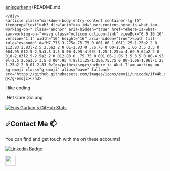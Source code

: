 <div class="Box mt-4">
  <div class="Box-body p-4">
    <div class="d-flex flex-justify-between">
      <div class="text-mono text-small mb-3">
        <a href="/enisgurkann/enisgurkann" class="no-underline Link--primary">enisgurkann</a><span class="color-fg-muted d-inline-block" style="padding:0px 2px;">/</span>README<span class="color-fg-muted">.md</span>
      </div>

    </div>
    <article class="markdown-body entry-content container-lg f5" itemprop="text"><h3 dir="auto"><a id="user-content-here-is-what-iam-working-on-" class="anchor" aria-hidden="true" href="#here-is-what-iam-working-on-"><svg class="octicon octicon-link" viewBox="0 0 16 16" version="1.1" width="16" height="16" aria-hidden="true"><path fill-rule="evenodd" d="M7.775 3.275a.75.75 0 001.06 1.06l1.25-1.25a2 2 0 112.83 2.83l-2.5 2.5a2 2 0 01-2.83 0 .75.75 0 00-1.06 1.06 3.5 3.5 0 004.95 0l2.5-2.5a3.5 3.5 0 00-4.95-4.95l-1.25 1.25zm-4.69 9.64a2 2 0 010-2.83l2.5-2.5a2 2 0 012.83 0 .75.75 0 001.06-1.06 3.5 3.5 0 00-4.95 0l-2.5 2.5a3.5 3.5 0 004.95 4.95l1.25-1.25a.75.75 0 00-1.06-1.06l-1.25 1.25a2 2 0 01-2.83 0z"></path></svg></a>Here is What I'am working on <g-emoji class="g-emoji" alias="wave" fallback-src="https://github.githubassets.com/images/icons/emoji/unicode/1f44b.png">👋</g-emoji></h3>
<p dir="auto">I like coding</p>
<p dir="auto">.Net Core
GoLang</p>
<p dir="auto"><a href="https://github-readme-stats.vercel.app/api?username=enisgurkann&amp;show_icons=true&amp;theme=onedark&amp;count_private=true" rel="nofollow"><img src="https://camo.githubusercontent.com/a6c626710d8b3777c920a957b1738244c9c8c9f3083a97a468ae9d755e64e8aa/68747470733a2f2f6769746875622d726561646d652d73746174732e76657263656c2e6170702f6170693f757365726e616d653d656e69736775726b616e6e2673686f775f69636f6e733d74727565267468656d653d6f6e656461726b26636f756e745f707269766174653d74727565" alt="Enis Gurkan's GitHub Stats" data-canonical-src="https://github-readme-stats.vercel.app/api?username=enisgurkann&amp;show_icons=true&amp;theme=onedark&amp;count_private=true" style="max-width: 100%;"></a></p>
 <h2 dir="auto"><a id="user-content-contact-me-" class="anchor" aria-hidden="true" href="#contact-me-"><svg class="octicon octicon-link" viewBox="0 0 16 16" version="1.1" width="16" height="16" aria-hidden="true"><path fill-rule="evenodd" d="M7.775 3.275a.75.75 0 001.06 1.06l1.25-1.25a2 2 0 112.83 2.83l-2.5 2.5a2 2 0 01-2.83 0 .75.75 0 00-1.06 1.06 3.5 3.5 0 004.95 0l2.5-2.5a3.5 3.5 0 00-4.95-4.95l-1.25 1.25zm-4.69 9.64a2 2 0 010-2.83l2.5-2.5a2 2 0 012.83 0 .75.75 0 001.06-1.06 3.5 3.5 0 00-4.95 0l-2.5 2.5a3.5 3.5 0 004.95 4.95l1.25-1.25a.75.75 0 00-1.06-1.06l-1.25 1.25a2 2 0 01-2.83 0z"></path></svg></a><a id="user-content-contact-me-" href="#contact-me-"></a>Contact Me <g-emoji class="g-emoji" alias="mailbox" fallback-src="https://github.githubassets.com/images/icons/emoji/unicode/1f4eb.png">📫</g-emoji></h2>
<p dir="auto">You can find and get touch with me on these accounts!</p>
<p dir="auto">
<a href="https://www.linkedin.com/in/enis-gürkan-48471b95/" rel="nofollow"><img src="https://camo.githubusercontent.com/5a9ba050dbd4c8bc7c15bde2157063f33566ce1a82fb547fc9d3992d76828ea5/68747470733a2f2f696d672e736869656c64732e696f2f62616467652f656e69736775726b616e2d666f6c6c6f772532306f6e2532306c696e6b6564696e2d626c75653f7374796c653d666f722d7468652d6261646765266c6f676f3d6c696e6b6564696e" alt="Linkedin Badge" data-canonical-src="https://img.shields.io/badge/enisgurkan-follow%20on%20linkedin-blue?style=for-the-badge&amp;logo=linkedin" style="max-width: 100%;"></a>
</p>
<p dir="auto">
<a href="https://twitter.com/enisgurkann/" rel="nofollow"><img src="https://camo.githubusercontent.com/aabf6aaeaf38e76478a5a8fee59ef333318337f835ff78f6938b9d4131166206/68747470733a2f2f696d672e736869656c64732e696f2f62616467652f656e69736775726b616e6e2d464f4c4c4f572532304f4e253230545749545445522d424c55453f7374796c653d666f722d7468652d6261646765266c6f676f3d74776974746572" height="32px" data-canonical-src="https://img.shields.io/badge/enisgurkann-FOLLOW%20ON%20TWITTER-BLUE?style=for-the-badge&amp;logo=twitter" style="max-width: 100%;"></a>
</p>
</article>
  </div>
</div>
